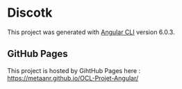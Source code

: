 # Discotk

This project was generated with [Angular CLI](https://github.com/angular/angular-cli) version 6.0.3.

## GitHub Pages

This project is hosted by GihtHub Pages here : https://metaanr.github.io/OCL-Projet-Angular/
